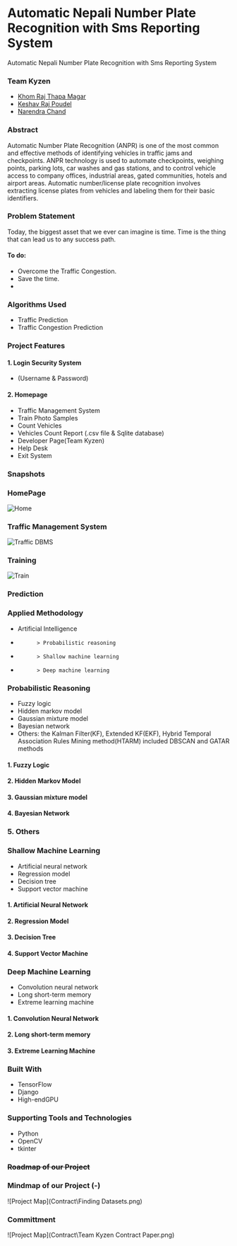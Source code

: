 # Automatic Nepali Number Plate Recognition with Sms Reporting System

Automatic Nepali Number Plate Recognition with Sms Reporting System

### Team Kyzen
* [Khom Raj Thapa Magar](https://khomz.github.io/)
* [Keshav Raj Poudel](https://github.com/Keshav-46)
* [Narendra Chand](https://github.com/)





<!-- # <strike>  Real-Time-Machine-Learning-Approach-on-Traffic-Congestion-Prediction-System-in-Internet-of-Vehicles </strike>

Real Time Machine Learning Approach on Traffic Congestion Prediction System in Internet of Vehicles

next topic
# <strike>  Dynamic traffic rule violation monitoring system using automatic number plate recognition with SMS feedback </strike>
Dynamic traffic rule violation monitoring system using automatic number plate recognition with SMS feedback -->




<!-- ### Team Kyzen
* [Khom Raj Thapa Magar](https://khomz.github.io/)
* [Keshav Raj Poudel](https://github.com/Keshav-46)



[[Click me!]](https://khomz.github.io/) -->

### Abstract

Automatic Number Plate Recognition (ANPR) is one of the most common and effective 
methods of identifying vehicles in traffic jams and checkpoints. ANPR technology is 
used to automate checkpoints, weighing points, parking lots, car washes and gas 
stations, and to control vehicle access to company offices, industrial areas, gated 
communities, hotels and airport areas. Automatic number/license plate recognition 
involves extracting license plates from vehicles and labeling them for their basic 
identifiers.


<!-- <strike> Time is one of the most important thing in this globalized world
Even a millisecond is essential in our dynamic day-to-day life.
Within a blink of eyes, there can be a drastic change in life.

Thus in recent years, traffic congestion prediction has led to a growing research area, 
especially of machine learning of Artificial Intelligence(AI).
With the introduction of big data by stationary sensors or probe vehicle data and 
the development of new AI models in the last few decades, this research are has expanded
extensively.
Traffic congestion, especially short-term traffic congestion prediction is made by 
evaluating different traffic parameters.
Most of the researches focus on historical data in forecasting traffic congestion.
However, a few articles made real-time traffic congestion prediction.
This paper systematically summarises the existing research conducted by applying the various
methodologies of AI, notably different machine learning models.
The paper accumulates the models under respective branches of AI, and the strength and weakness of the 
models are summarised.
</strike> -->


### Problem Statement
Today, the biggest asset that we ever can imagine is time. Time is the thing that can lead us to any success path. 

#### To do:
* Overcome the Traffic Congestion.
* Save the time.
* 

### Algorithms Used
* Traffic Prediction
* Traffic Congestion Prediction


### Project Features
#### 1. Login Security System
* (Username & Password)
#### 2. Homepage
* Traffic Management System
* Train Photo Samples
* Count Vehicles
* Vehicles Count Report (.csv file & Sqlite database)
* Developer Page(Team Kyzen)
* Help Desk
* Exit System


### Snapshots

### HomePage
![Home](images/)

### Traffic Management System
![Traffic DBMS](images/)

### Training
![Train](images/)

### Prediction


### Applied Methodology
* Artificial Intelligence
*           > Probabilistic reasoning
*           > Shallow machine learning
*           > Deep machine learning


### Probabilistic Reasoning
* Fuzzy logic
* Hidden markov model
* Gaussian mixture model
* Bayesian network
* Others: the Kalman Filter(KF), Extended KF(EKF), Hybrid Temporal Association Rules Mining method(HTARM) included DBSCAN and GATAR methods




#### 1. Fuzzy Logic


#### 2. Hidden Markov Model


#### 3. Gaussian mixture model


#### 4. Bayesian Network



### 5. Others





### Shallow Machine Learning
* Artificial neural network
* Regression model
* Decision tree
* Support vector machine

#### 1. Artificial Neural Network


#### 2. Regression Model


#### 3. Decision Tree


#### 4. Support Vector Machine




### Deep Machine Learning
* Convolution neural network
* Long short-term memory
* Extreme learning machine




#### 1. Convolution Neural Network


#### 2. Long short-term memory


#### 3. Extreme Learning Machine





### Built With
* TensorFlow
* Django
* High-endGPU
### Supporting Tools and Technologies
* Python
* OpenCV
* tkinter

### <strike>Roadmap of our Project </strike>
### Mindmap of our Project (*-*)
![Project Map](Contract\Finding Datasets.png)

### Committment
![Project Map](Contract\Team Kyzen Contract Paper.png)

